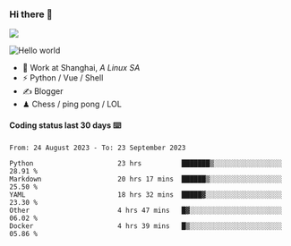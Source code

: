 ### Hi there 👋
![](https://komarev.com/ghpvc/?username=Xuhandsome)


<img src="https://github-readme-stats.vercel.app/api?username=XuHandsome&show_icons=true&theme=merko" alt="Hello world">

<br/>

- 🍻  Work at Shanghai, _A Linux SA_
- ⚡  Python / Vue / Shell
- ✍️  Blogger
- ♟  Chess / ping pong / LOL

#### Coding status last 30 days ⌨️

<!--START_SECTION:waka-->

```text
From: 24 August 2023 - To: 23 September 2023

Python                     23 hrs          ███████▒░░░░░░░░░░░░░░░░░   28.91 %
Markdown                   20 hrs 17 mins  ██████▒░░░░░░░░░░░░░░░░░░   25.50 %
YAML                       18 hrs 32 mins  █████▓░░░░░░░░░░░░░░░░░░░   23.30 %
Other                      4 hrs 47 mins   █▓░░░░░░░░░░░░░░░░░░░░░░░   06.02 %
Docker                     4 hrs 39 mins   █▒░░░░░░░░░░░░░░░░░░░░░░░   05.86 %
```

<!--END_SECTION:waka-->
